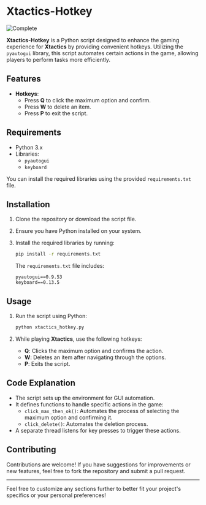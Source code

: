 # Xtactics-Hotkey
![Complete](https://img.shields.io/badge/status-Complete-brightgreen)

**Xtactics-Hotkey** is a Python script designed to enhance the gaming experience for **Xtactics** by providing convenient hotkeys. Utilizing the `pyautogui` library, this script automates certain actions in the game, allowing players to perform tasks more efficiently.

## Features

- **Hotkeys**: 
  - Press **Q** to click the maximum option and confirm.
  - Press **W** to delete an item.
  - Press **P** to exit the script.

## Requirements

- Python 3.x
- Libraries:
  - `pyautogui`
  - `keyboard`

You can install the required libraries using the provided `requirements.txt` file.

## Installation

1. Clone the repository or download the script file.
2. Ensure you have Python installed on your system.
3. Install the required libraries by running:

   ```bash
   pip install -r requirements.txt
   ```

   The `requirements.txt` file includes:

   ```
   pyautogui==0.9.53
   keyboard==0.13.5
   ```

## Usage

1. Run the script using Python:

   ```bash
   python xtactics_hotkey.py
   ```

2. While playing **Xtactics**, use the following hotkeys:
   - **Q**: Clicks the maximum option and confirms the action.
   - **W**: Deletes an item after navigating through the options.
   - **P**: Exits the script.

## Code Explanation

- The script sets up the environment for GUI automation.
- It defines functions to handle specific actions in the game:
  - `click_max_then_ok()`: Automates the process of selecting the maximum option and confirming it.
  - `click_delete()`: Automates the deletion process.
- A separate thread listens for key presses to trigger these actions.

## Contributing

Contributions are welcome! If you have suggestions for improvements or new features, feel free to fork the repository and submit a pull request.

---

Feel free to customize any sections further to better fit your project's specifics or your personal preferences!
